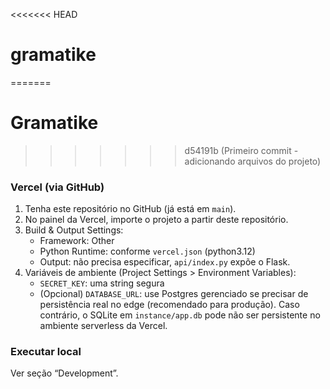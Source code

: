 <<<<<<< HEAD
# gramatike
=======
# Gramatike

>>>>>>> d54191b (Primeiro commit - adicionando arquivos do projeto)
### Vercel (via GitHub)
1. Tenha este repositório no GitHub (já está em `main`).
2. No painel da Vercel, importe o projeto a partir deste repositório.
3. Build & Output Settings:
	- Framework: Other
	- Python Runtime: conforme `vercel.json` (python3.12)
	- Output: não precisa especificar, `api/index.py` expõe o Flask.
4. Variáveis de ambiente (Project Settings > Environment Variables):
	- `SECRET_KEY`: uma string segura
	- (Opcional) `DATABASE_URL`: use Postgres gerenciado se precisar de persistência real no edge (recomendado para produção). Caso contrário, o SQLite em `instance/app.db` pode não ser persistente no ambiente serverless da Vercel.

### Executar local
Ver seção “Development”.
